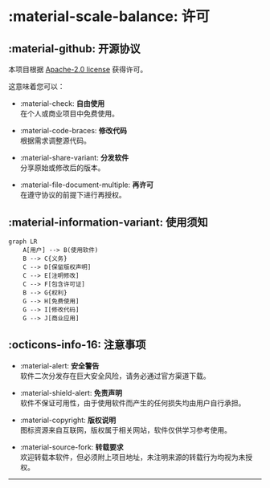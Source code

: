 # :material-scale-balance: 许可

##  :material-github: 开源协议

本项目根据 [Apache-2.0 license](https://github.com/pyheight/ttk-file-explorer/blob/main/LICENSE) 获得许可。

这意味着您可以：

<div class="grid cards" markdown>

- :material-check: **自由使用**  
在个人或商业项目中免费使用。

- :material-code-braces: **修改代码**  
根据需求调整源代码。

- :material-share-variant: **分发软件**  
分享原始或修改后的版本。

- :material-file-document-multiple: **再许可**  
在遵守协议的前提下进行再授权。

</div>

## :material-information-variant: 使用须知

```mermaid
graph LR
    A[用户] --> B(使用软件)
    B --> C{义务}
    C --> D[保留版权声明]
    C --> E[注明修改]
    C --> F[包含许可证]
    B --> G{权利}
    G --> H[免费使用]
    G --> I[修改代码]
    G --> J[商业应用]
```

## :octicons-info-16: 注意事项

<div class="grid cards" markdown>

- :material-alert: **安全警告**  
软件二次分发存在巨大安全风险，请务必通过官方渠道下载。

- :material-shield-alert: **免责声明**  
软件不保证可用性，由于使用软件而产生的任何损失均由用户自行承担。

- :material-copyright: **版权说明**  
图标资源来自互联网，版权属于相关网站，软件仅供学习参考使用。

- :material-source-fork: **转载要求**  
欢迎转载本软件，但必须附上项目地址，未注明来源的转载行为均视为未授权。

</div>

---
